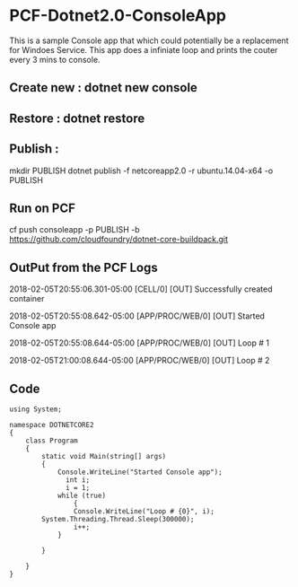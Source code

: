 # PCF-Dotnet2.0-ConsoleApp

This is a sample Console app that which could potentially be a replacement for Windoes Service. This app does a infiniate loop and prints the couter every 3 mins to console. 

## Create new  : dotnet new console
## Restore : dotnet restore 
## Publish : 
  mkdir PUBLISH 
  dotnet publish -f netcoreapp2.0 -r ubuntu.14.04-x64 -o PUBLISH
## Run on PCF 
cf push consoleapp -p PUBLISH -b https://github.com/cloudfoundry/dotnet-core-buildpack.git

## OutPut from the PCF Logs 

2018-02-05T20:55:06.301-05:00 [CELL/0] [OUT] Successfully created container

2018-02-05T20:55:08.642-05:00 [APP/PROC/WEB/0] [OUT] Started Console app

2018-02-05T20:55:08.644-05:00 [APP/PROC/WEB/0] [OUT] Loop # 1

2018-02-05T21:00:08.644-05:00 [APP/PROC/WEB/0] [OUT] Loop # 2

## Code 
```
using System;

namespace DOTNETCORE2
{
    class Program
    {
        static void Main(string[] args)
        {
            Console.WriteLine("Started Console app");
	          int i;
	          i = 1;
            while (true)
 		        {
                Console.WriteLine("Loop # {0}", i);
		System.Threading.Thread.Sleep(300000);
                i++;
            }

        }

    }
}
```
